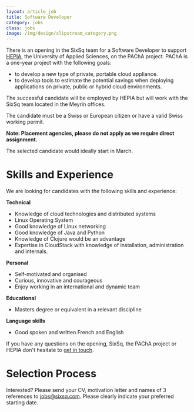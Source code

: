 ```yaml
---
layout: article_job
title: Software Developer
category: jobs
class: jobs
image: /img/design/slipstream_category.png
---
```


There is an opening in the SixSq team for a Software Developer to support [HEPIA](http://hepia.hesge.ch/), the University of Applied Sciences, on the PAChA project. PAChA is a one-year project with the following goals:

- to develop a new type of private, portable cloud appliance.
- to develop tools to estimate the potential savings when deploying applications on private, public or hybrid cloud environments.

The successful candidate will be employed by  HEPIA but will work with the SixSq team located in the Meyrin offices. 

The candidate must be a Swiss or European citizen or have a valid Swiss working permit. 

**Note: Placement agencies, please do not apply as we require direct assignment.**

The selected candidate would ideally start in March.

Skills and Experience
=====================

We are looking for candidates with the following skills and experience:  


**Technical**  

- Knowledge of cloud technologies and distributed systems
- Linux Operating System
- Good knowledge of Linux networking
- Good knowledge of Java and Python
- Knowledge of Clojure would be an advantage
- Expertise in CloudStack with knowledge of installation, administration and internals.


**Personal**

- Self-motivated and organised
- Curious, innovative and courageous
- Enjoy working in an international and dynamic team 


**Educational**

- Masters degree or equivalent in a relevant discipline


**Language skills**  

- Good spoken and written French and English


If you have any questions on the opening, SixSq, the PAChA project or HEPIA don't hesitate to [get in touch](mailto:jobs@sixsq.com?subject=job%20application).


Selection Process
===================

Interested? Please send your CV, motivation letter and names of 3 references to   [jobs@sixsq.com](mailto:jobs@sixsq.com?subject=job%20application). Please clearly indicate your preferred starting date.
